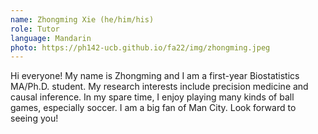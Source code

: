 ```yaml
---
name: Zhongming Xie (he/him/his)
role: Tutor
language: Mandarin 
photo: https://ph142-ucb.github.io/fa22/img/zhongming.jpeg
---
```


Hi everyone! My name is Zhongming and I am a first-year Biostatistics MA/Ph.D. student. My research interests include precision medicine and causal inference. In my spare time, I enjoy playing many kinds of ball games, especially soccer. I am a big fan of Man City. Look forward to seeing you!